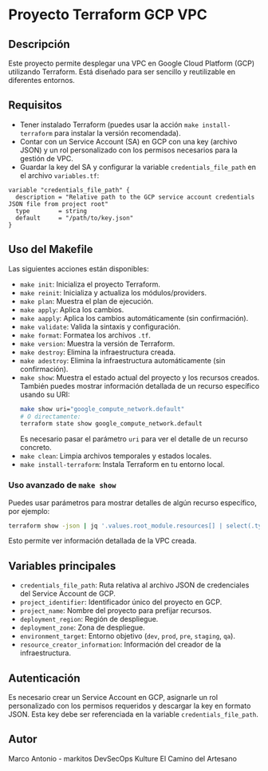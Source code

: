 # Proyecto Terraform GCP VPC

## Descripción
Este proyecto permite desplegar una VPC en Google Cloud Platform (GCP) utilizando Terraform. Está diseñado para ser sencillo y reutilizable en diferentes entornos.

## Requisitos
- Tener instalado Terraform (puedes usar la acción `make install-terraform` para instalar la versión recomendada).
- Contar con un Service Account (SA) en GCP con una key (archivo JSON) y un rol personalizado con los permisos necesarios para la gestión de VPC.
- Guardar la key del SA y configurar la variable `credentials_file_path` en el archivo `variables.tf`:

```hcl
variable "credentials_file_path" {
  description = "Relative path to the GCP service account credentials JSON file from project root"
  type        = string
  default     = "/path/to/key.json"
}
```

## Uso del Makefile
Las siguientes acciones están disponibles:

- `make init`: Inicializa el proyecto Terraform.
- `make reinit`: Inicializa y actualiza los módulos/providers.
- `make plan`: Muestra el plan de ejecución.
- `make apply`: Aplica los cambios.
- `make aapply`: Aplica los cambios automáticamente (sin confirmación).
- `make validate`: Valida la sintaxis y configuración.
- `make format`: Formatea los archivos `.tf`.
- `make version`: Muestra la versión de Terraform.
- `make destroy`: Elimina la infraestructura creada.
- `make adestroy`: Elimina la infraestructura automáticamente (sin confirmación).
- `make show`: Muestra el estado actual del proyecto y los recursos creados. También puedes mostrar información detallada de un recurso específico usando su URI:
  ```bash
  make show uri="google_compute_network.default"
  # O directamente:
  terraform state show google_compute_network.default
  ```
  Es necesario pasar el parámetro `uri` para ver el detalle de un recurso concreto.
- `make clean`: Limpia archivos temporales y estados locales.
- `make install-terraform`: Instala Terraform en tu entorno local.

### Uso avanzado de `make show`
Puedes usar parámetros para mostrar detalles de algún recurso específico, por ejemplo:
```bash
terraform show -json | jq '.values.root_module.resources[] | select(.type=="google_compute_network")'
```
Esto permite ver información detallada de la VPC creada.

## Variables principales
- `credentials_file_path`: Ruta relativa al archivo JSON de credenciales del Service Account de GCP.
- `project_identifier`: Identificador único del proyecto en GCP.
- `project_name`: Nombre del proyecto para prefijar recursos.
- `deployment_region`: Región de despliegue.
- `deployment_zone`: Zona de despliegue.
- `environment_target`: Entorno objetivo (`dev`, `prod`, `pre`, `staging`, `qa`).
- `resource_creator_information`: Información del creador de la infraestructura.

## Autenticación
Es necesario crear un Service Account en GCP, asignarle un rol personalizado con los permisos requeridos y descargar la key en formato JSON. Esta key debe ser referenciada en la variable `credentials_file_path`.

## Autor
Marco Antonio - markitos
DevSecOps Kulture
El Camino del Artesano
